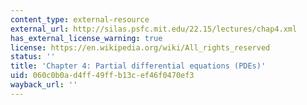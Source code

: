 ```yaml
---
content_type: external-resource
external_url: http://silas.psfc.mit.edu/22.15/lectures/chap4.xml
has_external_license_warning: true
license: https://en.wikipedia.org/wiki/All_rights_reserved
status: ''
title: 'Chapter 4: Partial differential equations (PDEs)'
uid: 060c0b0a-d4ff-49ff-b13c-ef46f0470ef3
wayback_url: ''
---
```

